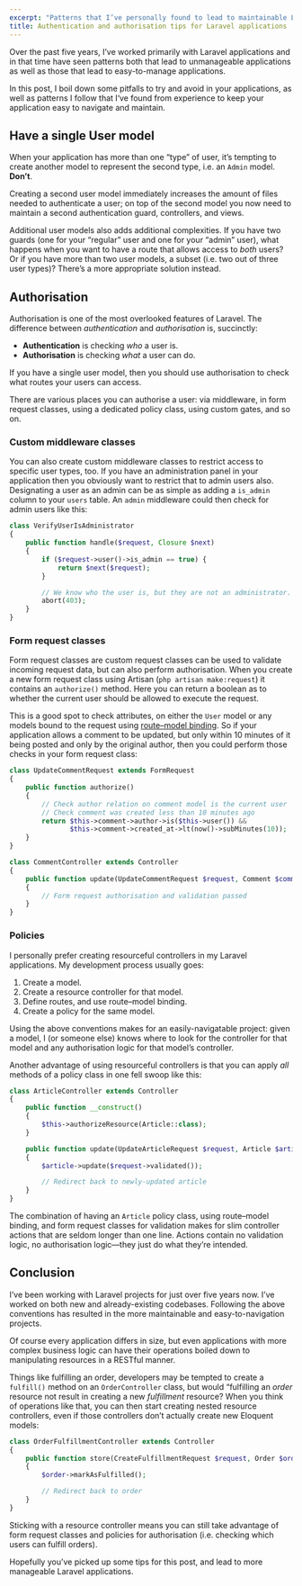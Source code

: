 ```yaml
---
excerpt: "Patterns that I’ve personally found to lead to maintainable Laravel application, as well as patterns that don’t."
title: Authentication and authorisation tips for Laravel applications
---
```

Over the past five years, I’ve worked primarily with Laravel applications and in that time have seen patterns both that lead to unmanageable applications as well as those that lead to easy-to-manage applications.

In this post, I boil down some pitfalls to try and avoid in your applications, as well as patterns I follow that I‘ve found from experience to keep your application easy to navigate and maintain.

## Have a single User model
When your application has more than one “type” of user, it’s tempting to create another model to represent the second type, i.e. an `Admin` model. **Don’t**.

Creating a second user model immediately increases the amount of files needed to authenticate a user; on top of the second model you now need to maintain a second authentication guard, controllers, and views.

Additional user models also adds additional complexities.
If you have two guards (one for your “regular” user and one for your “admin” user), what happens when you want to have a route that allows access to _both_ users?
Or if you have more than two user models, a subset (i.e. two out of three user types)?
There’s a more appropriate solution instead.

## Authorisation
Authorisation is one of the most overlooked features of Laravel.
The difference between _authentication_ and _authorisation_ is, succinctly:

* **Authentication** is checking _who_ a user is.
* **Authorisation** is checking _what_ a user can do.

If you have a single user model, then you should use authorisation to check what routes your users can access.

There are various places you can authorise a user: via middleware, in form request classes, using a dedicated policy class, using custom gates, and so on.

### Custom middleware classes
You can also create custom middleware classes to restrict access to specific user types, too.
If you have an administration panel in your application then you obviously want to restrict that to admin users also.
Designating a user as an admin can be as simple as adding a `is_admin` column to your `users` table.
An `admin` middleware could then check for admin users like this:

```php
class VerifyUserIsAdministrator
{
    public function handle($request, Closure $next)
    {
        if ($request->user()->is_admin == true) {
            return $next($request);
        }

        // We know who the user is, but they are not an administrator.
        abort(403);
    }
}
```

### Form request classes
Form request classes are custom request classes can be used to validate incoming request data, but can also perform authorisation.
When you create a new form request class using Artisan (`php artisan make:request`) it contains an `authorize()` method.
Here you can return a boolean as to whether the current user should be allowed to execute the request.

This is a good spot to check attributes, on either the `User` model or any models bound to the request using [route–model binding][1].
So if your application allows a comment to be updated, but only within 10 minutes of it being posted and only by the original author, then you could perform those checks in your form request class:

```php
class UpdateCommentRequest extends FormRequest
{
    public function authorize()
    {
        // Check author relation on comment model is the current user
        // Check comment was created less than 10 minutes ago
        return $this->comment->author->is($this->user()) &&
               $this->comment->created_at->lt(now()->subMinutes(10));
    }
}
```
```php
class CommentController extends Controller
{
    public function update(UpdateCommentRequest $request, Comment $comment)
    {
        // Form request authorisation and validation passed
    }
}
```

### Policies
I personally prefer creating resourceful controllers in my Laravel applications.
My development process usually goes:

1. Create a model.
2. Create a resource controller for that model.
3. Define routes, and use route–model binding.
4. Create a policy for the same model.

Using the above conventions makes for an easily-navigatable project: given a model, I (or someone else) knows where to look for the controller for that model and any authorisation logic for that model’s controller.

Another advantage of using resourceful controllers is that you can apply _all_ methods of a policy class in one fell swoop like this:

```php
class ArticleController extends Controller
{
    public function __construct()
    {
        $this->authorizeResource(Article::class);
    }

    public function update(UpdateArticleRequest $request, Article $article)
    {
        $article->update($request->validated());

        // Redirect back to newly-updated article
    }
}
```

The combination of having an `Article` policy class, using route–model binding, and form request classes for validation makes for slim controller actions that are seldom longer than one line.
Actions contain no validation logic, no authorisation logic—they just do what they’re intended.

## Conclusion
I’ve been working with Laravel projects for just over five years now.
I’ve worked on both new and already-existing codebases.
Following the above conventions has resulted in the more maintainable and easy-to-navigation projects.

Of course every application differs in size, but even applications with more complex business logic can have their operations boiled down to manipulating resources in a RESTful manner.

Things like fulfilling an order, developers may be tempted to create a `fulfill()` method on an `OrderController` class, but would “fulfilling an _order_ resource not result in creating a new _fulfillment_ resource?
When you think of operations like that, you can then start creating nested resource controllers, even if those controllers don’t actually create new Eloquent models:

```php
class OrderFulfillmentController extends Controller
{
    public function store(CreateFulfillmentRequest $request, Order $order)
    {
        $order->markAsFulfilled();

        // Redirect back to order
    }
}
```

Sticking with a resource controller means you can still take advantage of form request classes and policies for authorisation (i.e. checking which users can fulfill orders).

Hopefully you’ve picked up some tips for this post, and lead to more manageable Laravel applications.

[1]: https://laravel.com/docs/5.7/routing#route-model-binding
